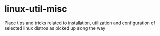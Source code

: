 # linux-util-misc
Place tips and tricks related to installation, utilization and configuration of selected linux distros as picked up along the way 

